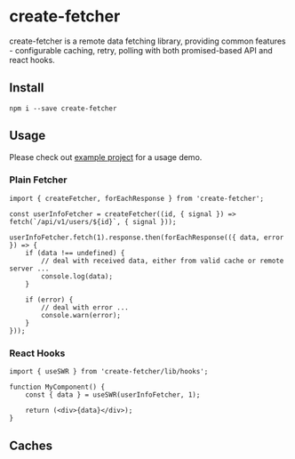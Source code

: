 # create-fetcher
create-fetcher is a remote data fetching library, providing common features - configurable caching, retry, polling with both promised-based API and react hooks.

## Install
`npm i --save create-fetcher`

## Usage
Please check out [example project](examples/react) for a usage demo.

### Plain Fetcher
```
import { createFetcher, forEachResponse } from 'create-fetcher';

const userInfoFetcher = createFetcher((id, { signal }) => fetch(`/api/v1/users/${id}`, { signal }));

userInfoFetcher.fetch(1).response.then(forEachResponse(({ data, error }) => {
    if (data !== undefined) {
        // deal with received data, either from valid cache or remote server ...
        console.log(data);
    }

    if (error) {
        // deal with error ...
        console.warn(error);
    }
}));
```

### React Hooks
```
import { useSWR } from 'create-fetcher/lib/hooks';

function MyComponent() {
    const { data } = useSWR(userInfoFetcher, 1);

    return (<div>{data}</div>);
}
```

## Caches
<to be added>
